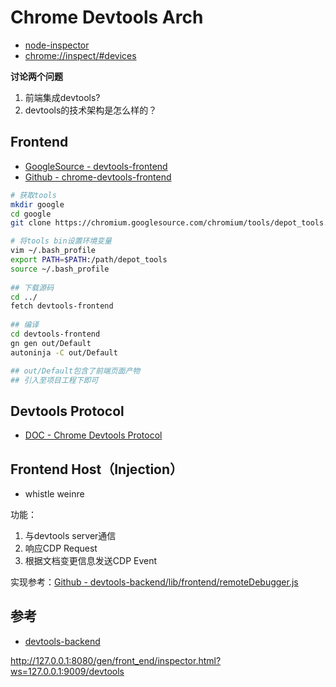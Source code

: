 # Chrome Devtools Arch

* [node-inspector](https://github.com/node-inspector/node-inspector)
* [chrome://inspect/#devices](chrome://inspect/#devices)

**讨论两个问题**

1. 前端集成devtools?
2. devtools的技术架构是怎么样的？

## Frontend

- [GoogleSource - devtools-frontend](https://chromium.googlesource.com/devtools/devtools-frontend)
- [Github - chrome-devtools-frontend](https://github.com/ChromeDevTools/devtools-frontend)

```bash
# 获取tools
mkdir google
cd google
git clone https://chromium.googlesource.com/chromium/tools/depot_tools.git

# 将tools bin设置环境变量
vim ~/.bash_profile
export PATH=$PATH:/path/depot_tools
source ~/.bash_profile
 
## 下载源码
cd ../
fetch devtools-frontend
 
## 编译
cd devtools-frontend
gn gen out/Default
autoninja -C out/Default

## out/Default包含了前端页面产物
## 引入至项目工程下即可
```

## Devtools Protocol

- [DOC - Chrome Devtools Protocol](https://chromedevtools.github.io/devtools-protocol/)

## Frontend Host（Injection）

- whistle weinre

功能：
1. 与devtools server通信
2. 响应CDP Request
3. 根据文档变更信息发送CDP Event

实现参考：[Github - devtools-backend/lib/frontend/remoteDebugger.js](https://github.com/christian-bromann/devtools-backend/blob/master/lib/frontend/remoteDebugger.js)

## 参考

* [devtools-backend](https://github.com/christian-bromann/devtools-backend)

http://127.0.0.1:8080/gen/front_end/inspector.html?ws=127.0.0.1:9009/devtools
